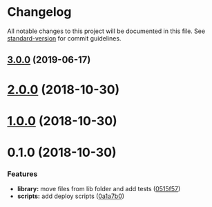# Changelog

All notable changes to this project will be documented in this file. See [standard-version](https://github.com/conventional-changelog/standard-version) for commit guidelines.

## [3.0.0](https://github.com/Ismaestro/ngx-scroll-to-first-invalid/compare/v2.0.0...v3.0.0) (2019-06-17)



<a name="2.0.0"></a>
# [2.0.0](https://github.com/Ismaestro/ngx-scroll-to-first-invalid/compare/v1.0.0...v2.0.0) (2018-10-30)



<a name="1.0.0"></a>
# [1.0.0](https://github.com/Ismaestro/ngx-scroll-to-first-invalid/compare/v0.1.0...v1.0.0) (2018-10-30)



<a name="0.1.0"></a>
# 0.1.0 (2018-10-30)


### Features

* **library:** move files from lib folder and add tests ([0515f57](https://github.com/Ismaestro/ngx-scroll-to-first-invalid/commit/0515f57))
* **scripts:** add deploy scripts ([0a1a7b0](https://github.com/Ismaestro/ngx-scroll-to-first-invalid/commit/0a1a7b0))
